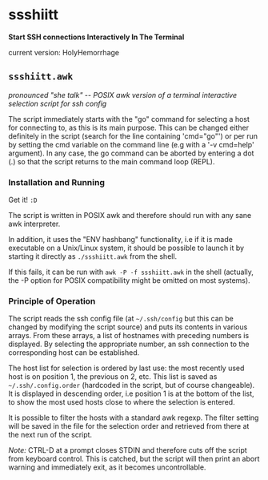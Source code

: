 # ssshiitt

**Start SSH connections Interactively In The Terminal**

current version: HolyHemorrhage

## `ssshiitt.awk`

*pronounced "she talk" -- POSIX awk version of a terminal interactive selection script for ssh config*

The script immediately starts with the "go" command for selecting a host for connecting to, as this is its main purpose.
This can be changed either definitely in the script (search for the line containing 'cmd="go"') or per run by setting the cmd variable on the command line (e.g with a '-v cmd=help' argument).
In any case, the go command can be aborted by entering a dot (.) so that the script returns to the main command loop (REPL).

### Installation and Running

Get it! `:D`

The script is written in POSIX awk and therefore should run with any sane
awk interpreter.

In addition, it uses the "ENV hashbang" functionality, i.e if it is made executable on a Unix/Linux system, it should be possible to launch it by starting it directly as `./ssshiitt.awk` from the shell.

If this fails, it can be run with `awk -P -f ssshiitt.awk` in the shell (actually, the -P option for POSIX compatibility might be omitted on most systems).

### Principle of Operation

The script reads the ssh config file (at `~/.ssh/config` but this can be changed by modifying the script source) and puts its contents in various arrays.
From these arrays, a list of hostnames with preceding numbers is displayed.
By selecting the appropriate number, an ssh connection to the corresponding host can be established.

The host list for selection is ordered by last use: the most recently used host is on position 1, the previous on 2, etc.
This list is saved as `~/.ssh/.config.order` (hardcoded in the script, but of course changeable).
It is displayed in descending order, i.e position 1 is at the bottom of the list, to show the most used hosts close to where the selection is entered.

It is possible to filter the hosts with a standard awk regexp.
The filter setting will be saved in the file for the selection order
and retrieved from there at the next run of the script.

*Note:* CTRL-D at a prompt closes STDIN and therefore cuts off the script from keyboard control. This is catched, but the script will then print an abort warning and immediately exit, as it becomes uncontrollable.
